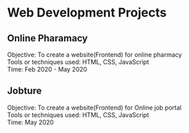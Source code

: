 # Web Development Projects

## Online Pharamacy

  Objective: To create a website(Frontend) for online pharmacy<br />
  Tools or techniques used: HTML, CSS, JavaScript<br />
  Time: Feb 2020 - May 2020<br />

## Jobture

  Objective: To create a website(Frontend) for Online job portal<br />
  Tools or techniques used: HTML, CSS, JavaScript<br />
  Time: May 2020<br />
